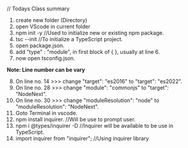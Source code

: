 // Todays Class summary

1. create new folder (Directory)
2. open VScode in current folder
3. npm init -y //Used to initialize new or existing npm package.
4. tsc --init //To initialize a TypeScript project.
5. open package.json.
6. add "type" : "module", in first block of { }, usually at line 6.
7. now open tsconfig.json.

**Note: Line number can be vary**

8. On line no. 14 >>> change "target": "es2016" to "target": "es2022".
9. On line no. 28 >>> change "module": "commonjs" to "target": "NodeNext".
10. On line no. 30 >>> change "moduleResolution": "node" to "moduleResolution": "NodeNext".
11. Goto Terminal in vscode.
12. npm install inquirer. //Will be use to prompt user.
13. npm i @types/inquirer -D //Inquirer will be available to be use in TypeScript.
14. import inquirer from "inquirer"; //Using inquirer library
